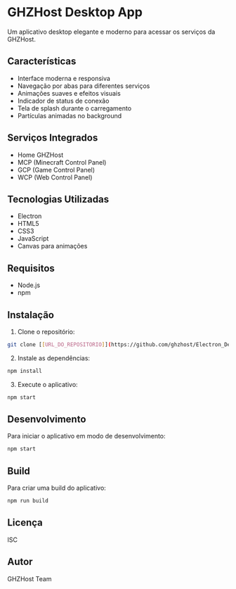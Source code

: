 # GHZHost Desktop App

Um aplicativo desktop elegante e moderno para acessar os serviços da GHZHost.

## Características

- Interface moderna e responsiva
- Navegação por abas para diferentes serviços
- Animações suaves e efeitos visuais
- Indicador de status de conexão
- Tela de splash durante o carregamento
- Partículas animadas no background

## Serviços Integrados

- Home GHZHost
- MCP (Minecraft Control Panel)
- GCP (Game Control Panel)
- WCP (Web Control Panel)

## Tecnologias Utilizadas

- Electron
- HTML5
- CSS3
- JavaScript
- Canvas para animações

## Requisitos

- Node.js
- npm

## Instalação

1. Clone o repositório:
```bash
git clone [[URL_DO_REPOSITORIO]](https://github.com/ghzhost/Electron_Desktop)
```

2. Instale as dependências:
```bash
npm install
```

3. Execute o aplicativo:
```bash
npm start
```

## Desenvolvimento

Para iniciar o aplicativo em modo de desenvolvimento:

```bash
npm start
```

## Build

Para criar uma build do aplicativo:

```bash
npm run build
```

## Licença

ISC

## Autor

GHZHost Team 
